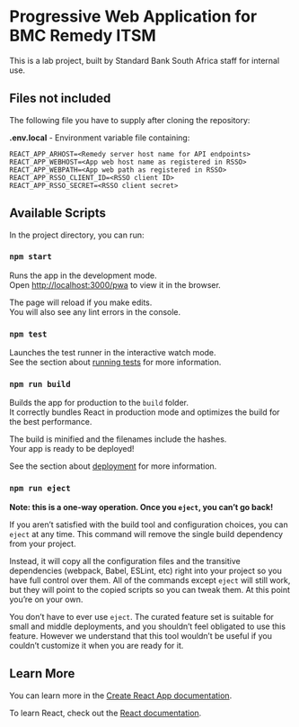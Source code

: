 # Progressive Web Application for BMC Remedy ITSM

This is a lab project, built by Standard Bank South Africa staff for internal use.

## Files **not** included

The following file you have to supply after cloning the repository:

**.env.local** - Environment variable file containing:
```
REACT_APP_ARHOST=<Remedy server host name for API endpoints>
REACT_APP_WEBHOST=<App web host name as registered in RSSO>
REACT_APP_WEBPATH=<App web path as registered in RSSO>
REACT_APP_RSSO_CLIENT_ID=<RSSO client ID>
REACT_APP_RSSO_SECRET=<RSSO client secret>
```

## Available Scripts

In the project directory, you can run:

### `npm start`

Runs the app in the development mode.\
Open [http://localhost:3000/pwa](http://localhost:3000/pwa) to view it in the browser.

The page will reload if you make edits.\
You will also see any lint errors in the console.

### `npm test`

Launches the test runner in the interactive watch mode.\
See the section about [running tests](https://facebook.github.io/create-react-app/docs/running-tests) for more information.

### `npm run build`

Builds the app for production to the `build` folder.\
It correctly bundles React in production mode and optimizes the build for the best performance.

The build is minified and the filenames include the hashes.\
Your app is ready to be deployed!

See the section about [deployment](https://facebook.github.io/create-react-app/docs/deployment) for more information.

### `npm run eject`

**Note: this is a one-way operation. Once you `eject`, you can’t go back!**

If you aren’t satisfied with the build tool and configuration choices, you can `eject` at any time. This command will remove the single build dependency from your project.

Instead, it will copy all the configuration files and the transitive dependencies (webpack, Babel, ESLint, etc) right into your project so you have full control over them. All of the commands except `eject` will still work, but they will point to the copied scripts so you can tweak them. At this point you’re on your own.

You don’t have to ever use `eject`. The curated feature set is suitable for small and middle deployments, and you shouldn’t feel obligated to use this feature. However we understand that this tool wouldn’t be useful if you couldn’t customize it when you are ready for it.

## Learn More

You can learn more in the [Create React App documentation](https://facebook.github.io/create-react-app/docs/getting-started).

To learn React, check out the [React documentation](https://reactjs.org/).
